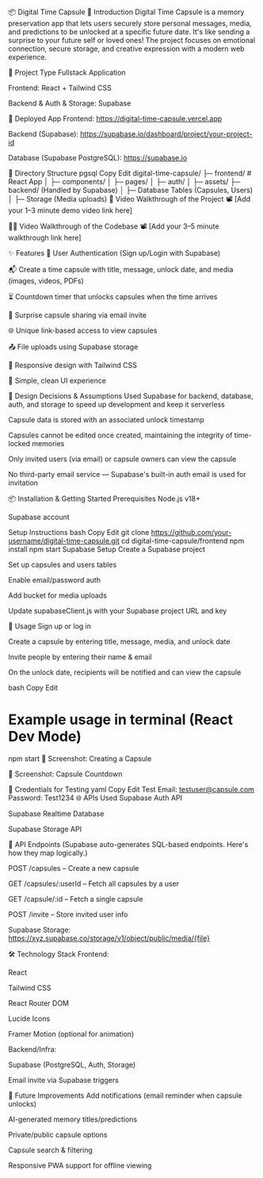 📦 Digital Time Capsule
🧭 Introduction
Digital Time Capsule is a memory preservation app that lets users securely store personal messages, media, and predictions to be unlocked at a specific future date. It's like sending a surprise to your future self or loved ones! The project focuses on emotional connection, secure storage, and creative expression with a modern web experience.

🔧 Project Type
Fullstack Application

Frontend: React + Tailwind CSS

Backend & Auth & Storage: Supabase

🚀 Deployed App
Frontend: https://digital-time-capsule.vercel.app

Backend (Supabase): https://supabase.io/dashboard/project/your-project-id

Database (Supabase PostgreSQL): https://supabase.io

📁 Directory Structure
pgsql
Copy
Edit
digital-time-capsule/
├─ frontend/               # React App
│  ├─ components/
│  ├─ pages/
│  ├─ auth/
│  ├─ assets/
├─ backend/ (Handled by Supabase)
│  ├─ Database Tables (Capsules, Users)
│  ├─ Storage (Media uploads)
🎥 Video Walkthrough of the Project
📽️ [Add your 1–3 minute demo video link here]

🧑‍💻 Video Walkthrough of the Codebase
📽️ [Add your 3–5 minute walkthrough link here]

✨ Features
🔐 User Authentication (Sign up/Login with Supabase)

📬 Create a time capsule with title, message, unlock date, and media (images, videos, PDFs)

⏳ Countdown timer that unlocks capsules when the time arrives

🎁 Surprise capsule sharing via email invite

🌐 Unique link-based access to view capsules

📤 File uploads using Supabase storage

📱 Responsive design with Tailwind CSS

🎨 Simple, clean UI experience

🧠 Design Decisions & Assumptions
Used Supabase for backend, database, auth, and storage to speed up development and keep it serverless

Capsule data is stored with an associated unlock timestamp

Capsules cannot be edited once created, maintaining the integrity of time-locked memories

Only invited users (via email) or capsule owners can view the capsule

No third-party email service — Supabase's built-in auth email is used for invitation

📦 Installation & Getting Started
Prerequisites
Node.js v18+

Supabase account

Setup Instructions
bash
Copy
Edit
git clone https://github.com/your-username/digital-time-capsule.git
cd digital-time-capsule/frontend
npm install
npm start
Supabase Setup
Create a Supabase project

Set up capsules and users tables

Enable email/password auth

Add bucket for media uploads

Update supabaseClient.js with your Supabase project URL and key

📖 Usage
Sign up or log in

Create a capsule by entering title, message, media, and unlock date

Invite people by entering their name & email

On the unlock date, recipients will be notified and can view the capsule

bash
Copy
Edit
# Example usage in terminal (React Dev Mode)
npm start
📸 Screenshot: Creating a Capsule

📸 Screenshot: Capsule Countdown

🔐 Credentials for Testing
yaml
Copy
Edit
Test Email: testuser@capsule.com
Password: Test1234
🌐 APIs Used
Supabase Auth API

Supabase Realtime Database

Supabase Storage API

🔁 API Endpoints
(Supabase auto-generates SQL-based endpoints. Here's how they map logically.)

POST /capsules – Create a new capsule

GET /capsules/:userId – Fetch all capsules by a user

GET /capsule/:id – Fetch a single capsule

POST /invite – Store invited user info

Supabase Storage: https://xyz.supabase.co/storage/v1/object/public/media/{file}

🛠 Technology Stack
Frontend:

React

Tailwind CSS

React Router DOM

Lucide Icons

Framer Motion (optional for animation)

Backend/Infra:

Supabase (PostgreSQL, Auth, Storage)

Email invite via Supabase triggers

📌 Future Improvements
Add notifications (email reminder when capsule unlocks)

AI-generated memory titles/predictions

Private/public capsule options

Capsule search & filtering

Responsive PWA support for offline viewing